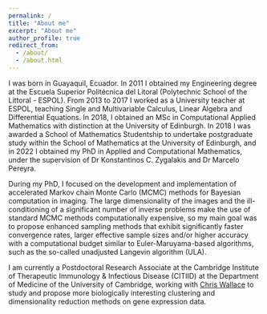 ```yaml
---
permalink: /
title: "About me"
excerpt: "About me"
author_profile: true
redirect_from: 
  - /about/
  - /about.html
---
```


I was born in Guayaquil, Ecuador. In 2011 I obtained my Engineering degree at the Escuela Superior Politécnica del Litoral (Polytechnic School of the Littoral - ESPOL). From 2013 to 2017 I worked as a University teacher at ESPOL, teaching Single and Multivariable Calculus, Linear Algebra and Differential Equations. In 2018, I obtained an MSc in Computational Applied Mathematics with distinction at the University of Edinburgh. In 2018 I was awarded a School of Mathematics Studentship to undertake postgraduate study within the School of Mathematics at the University of Edinburgh, and in 2022 I obtained my PhD in Applied and Computational Mathematics, under the supervision of Dr Konstantinos C. Zygalakis and Dr Marcelo Pereyra.

During my PhD, I focused on the development and implementation of accelerated Markov chain Monte Carlo (MCMC) methods for Bayesian computation in imaging. The large dimensionality of the images and the ill-conditioning of a significant number of inverse problems make the use of standard MCMC methods computationally expensive, so my main goal was to propose enhanced sampling methods that exhibit significantly faster convergence rates, larger effective sample sizes and/or higher accuracy with a computational budget similar to Euler-Maruyama-based algorithms, such as the so-called unadjusted Langevin algorithm (ULA).

I am currently a Postdoctoral Research Associate at the Cambridge Institute of Therapeutic Immunology & Infectious Disease (CITIID) at the Department of Medicine of the University of Cambridge, working with <a href=http://chr1swallace.github.io/ target="_blank" rel="noopener noreferrer">Chris Wallace</a> to study and propose more biologically interesting clustering and dimensionality reduction methods on gene expression data.